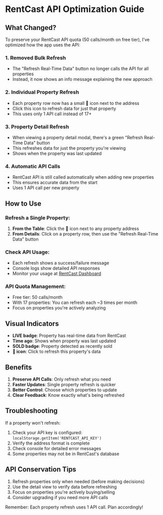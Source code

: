 # RentCast API Optimization Guide

## What Changed?

To preserve your RentCast API quota (50 calls/month on free tier), I've optimized how the app uses the API:

### 1. **Removed Bulk Refresh**
- The "Refresh Real-Time Data" button no longer calls the API for all properties
- Instead, it now shows an info message explaining the new approach

### 2. **Individual Property Refresh**
- Each property row now has a small 🔄 icon next to the address
- Click this icon to refresh data for just that property
- This uses only 1 API call instead of 17+

### 3. **Property Detail Refresh**
- When viewing a property detail modal, there's a green "Refresh Real-Time Data" button
- This refreshes data for just the property you're viewing
- Shows when the property was last updated

### 4. **Automatic API Calls**
- RentCast API is still called automatically when adding new properties
- This ensures accurate data from the start
- Uses 1 API call per new property

## How to Use

### Refresh a Single Property:
1. **From the Table**: Click the 🔄 icon next to any property address
2. **From Details**: Click on a property row, then use the "Refresh Real-Time Data" button

### Check API Usage:
- Each refresh shows a success/failure message
- Console logs show detailed API responses
- Monitor your usage at [RentCast Dashboard](https://app.rentcast.io/app/api)

### API Quota Management:
- Free tier: 50 calls/month
- With 17 properties: You can refresh each ~3 times per month
- Focus on properties you're actively analyzing

## Visual Indicators

- **LIVE badge**: Property has real-time data from RentCast
- **Time ago**: Shows when property was last updated
- **SOLD badge**: Property detected as recently sold
- **🔄 icon**: Click to refresh this property's data

## Benefits

1. **Preserve API Calls**: Only refresh what you need
2. **Faster Updates**: Single property refresh is quicker
3. **Better Control**: Choose which properties to update
4. **Clear Feedback**: Know exactly what's being refreshed

## Troubleshooting

If a property won't refresh:
1. Check your API key is configured: `localStorage.getItem('RENTCAST_API_KEY')`
2. Verify the address format is complete
3. Check console for detailed error messages
4. Some properties may not be in RentCast's database

## API Conservation Tips

1. Refresh properties only when needed (before making decisions)
2. Use the detail view to verify data before refreshing
3. Focus on properties you're actively buying/selling
4. Consider upgrading if you need more API calls

Remember: Each property refresh uses 1 API call. Plan accordingly!